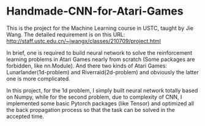 # Handmade-CNN-for-Atari-Games
This is the project for the Machine Learning course in USTC, taught by Jie Wang. The detailed requirement is on this URL: http://staff.ustc.edu.cn/~jwangx/classes/210709/project.html

In brief, one is required to build neural network to solve the reinforcement learning problems in Atari Games nearly from scratch (Some packages are forbidden, like nn.Module). And there two kinds of Atari Games: Lunarlander(1d-problem) and Riverraid(2d-problem) and obviously the latter one is more complicated.

In this project, for the 1d problem, I simply built neural network totally based on Numpy, while for the second problem, due to complexity of CNN, I implemented some basic Pytorch packages (like Tensor) and optimized all the back propagation process so that the task can be solved in the accepted time. 

